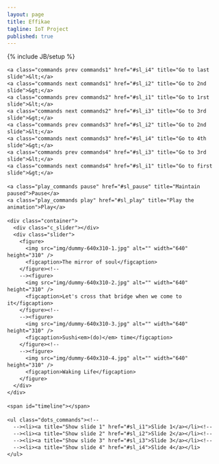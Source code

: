 ```yaml
---
layout: page
title: Effikae
tagline: IoT Project
published: true
---
```


{% include JB/setup %}

<section id="slideshow">
  
    <a class="commands prev commands1" href="#sl_i4" title="Go to last slide">&lt;</a>
    <a class="commands next commands1" href="#sl_i2" title="Go to 2nd slide">&gt;</a>
    <a class="commands prev commands2" href="#sl_i1" title="Go to 1rst slide">&lt;</a>
    <a class="commands next commands2" href="#sl_i3" title="Go to 3rd slide">&gt;</a>
    <a class="commands prev commands3" href="#sl_i2" title="Go to 2nd slide">&lt;</a>
    <a class="commands next commands3" href="#sl_i4" title="Go to 4th slide">&gt;</a>
    <a class="commands prev commands4" href="#sl_i3" title="Go to 3rd slide">&lt;</a>
    <a class="commands next commands4" href="#sl_i1" title="Go to first slide">&gt;</a>
    
    <a class="play_commands pause" href="#sl_pause" title="Maintain paused">Pause</a>
    <a class="play_commands play" href="#sl_play" title="Play the animation">Play</a>
    
    <div class="container">
      <div class="c_slider"></div>
      <div class="slider">
        <figure>
          <img src="img/dummy-640x310-1.jpg" alt="" width="640" height="310" />
          <figcaption>The mirror of soul</figcaption>
        </figure><!--
        --><figure>
          <img src="img/dummy-640x310-2.jpg" alt="" width="640" height="310" />
          <figcaption>Let's cross that bridge when we come to it</figcaption>
        </figure><!--
        --><figure>
          <img src="img/dummy-640x310-3.jpg" alt="" width="640" height="310" />
          <figcaption>Sushi<em>(do)</em> time</figcaption>
        </figure><!--
        --><figure>
          <img src="img/dummy-640x310-4.jpg" alt="" width="640" height="310" />
          <figcaption>Waking Life</figcaption>
        </figure>
      </div>
    </div>
    
    <span id="timeline"></span>
    
    <ul class="dots_commands"><!--
      --><li><a title="Show slide 1" href="#sl_i1">Slide 1</a></li><!--
      --><li><a title="Show slide 2" href="#sl_i2">Slide 2</a></li><!--
      --><li><a title="Show slide 3" href="#sl_i3">Slide 3</a></li><!--
      --><li><a title="Show slide 4" href="#sl_i4">Slide 4</a></li>
    </ul>
    
</section>




